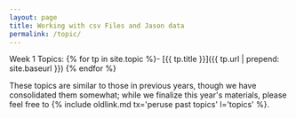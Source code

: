 ```yaml
---
layout: page
title: Working with csv Files and Jason data
permalink: /topic/
---
```

Week 1 Topics:
{% for tp in site.topic %}- [{{ tp.title }}]({{ tp.url | prepend: site.baseurl }})
{% endfor %}

These topics are similar to those in previous years, though we have consolidated them somewhat; while we finalize this year's materials, please feel free to {% include oldlink.md tx='peruse past topics' l='topics' %}.
